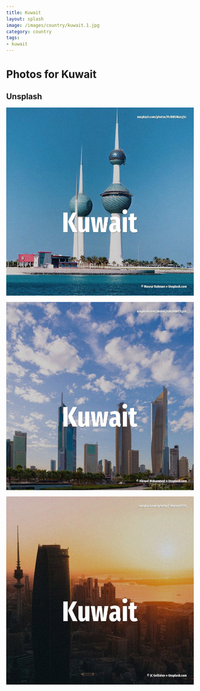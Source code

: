 ```yaml
---
title: Kuwait
layout: splash
image: /images/country/kuwait.1.jpg
category: country
tags:
- kuwait
---
```

# Photos for Kuwait

## Unsplash

![Kuwait](/images/country/kuwait.1.jpg)

![Kuwait](/images/country/kuwait.2.jpg)

![Kuwait](/images/country/kuwait.3.jpg)